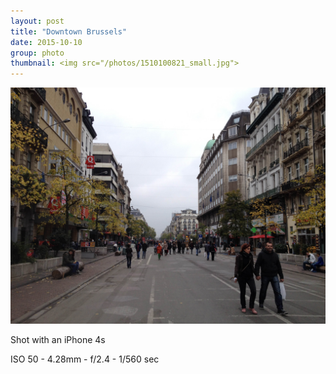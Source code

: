 ```yaml
---
layout: post
title: "Downtown Brussels"
date: 2015-10-10
group: photo
thumbnail: <img src="/photos/1510100821_small.jpg">
---
```

<img src="/photos/1510100821.jpg" class="image fit">

Shot with an iPhone 4s

ISO 50 -
4.28mm -
f/2.4 -
1/560 sec
